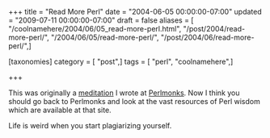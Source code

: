 +++
title = "Read More Perl"
date = "2004-06-05 00:00:00-07:00"
updated = "2009-07-11 00:00:00-07:00"
draft = false
aliases = [ "/coolnamehere/2004/06/05_read-more-perl.html", "/post/2004/read-more-perl/", "/2004/06/05/read-more-perl/", "/post/2004/06/read-more-perl/",]

[taxonomies]
category = [ "post",]
tags = [ "perl", "coolnamehere",]

+++

This was originally a [meditation](http://perlmonks.org/?node_id=349236)
I wrote at [Perlmonks](http://perlmonks.org). Now I think you should go
back to Perlmonks and look at the vast resources of Perl wisdom which
are available at that site.

Life is weird when you start plagiarizing yourself.